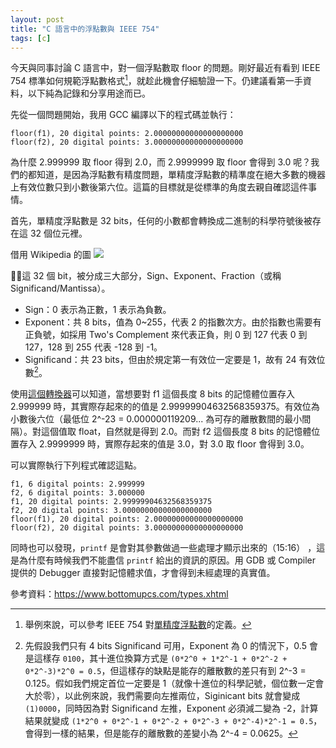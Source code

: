 ```yaml
---
layout: post
title: "C 語言中的浮點數與 IEEE 754"
tags: [c]
---
```


今天與同事討論 C 語言中，對一個浮點數取 floor 的問題。剛好最近有看到 IEEE 754 標準如何規範浮點數格式[^1]，就趁此機會仔細驗證一下。仍建議看第一手資料，以下純為記錄和分享用途而已。

先從一個問題開始，我用 GCC 編譯以下的程式碼並執行：

<script src="https://gist.github.com/hfyeh/3ab390a5dfbca920a675b75134900e93.js"></script>

```shell
floor(f1), 20 digital points: 2.00000000000000000000
floor(f2), 20 digital points: 3.00000000000000000000
```

為什麼 2.999999 取 floor 得到 2.0，而 2.9999999 取 floor 會得到 3.0 呢？我們的都知道，是因為浮點數有精度問題，單精度浮點數的精準度在絕大多數的機器上有效位數只到小數後第六位。這篇的目標就是從標準的角度去親自確認這件事情。

<!--more-->

首先，單精度浮點數是 32 bits，任何的小數都會轉換成二進制的科學符號後被存在這 32 個位元裡。

借用 Wikipedia 的圖
<img src="https://upload.wikimedia.org/wikipedia/commons/thumb/d/d2/Float_example.svg/1180px-Float_example.svg.png" style="background-color:#fff" />

這 32 個 bit，被分成三大部分，Sign、Exponent、Fraction（或稱 Significand/Mantissa）。

- Sign：0 表示為正數，1 表示為負數。
- Exponent：共 8 bits，值為 0~255，代表 2 的指數次方。由於指數也需要有正負號，如採用 Two's Complement 來代表正負，則 0 到 127 代表 0 到 127，128 到 255 代表 -128 到 -1。
- Significand：共 23 bits，但由於規定第一有效位一定要是 1，故有 24 有效位數[^2]。

使用[這個轉換器](https://www.h-schmidt.net/FloatConverter/IEEE754.html)可以知道，當想要對 f1 這個長度 8 bits 的記憶體位置存入 2.999999 時，其實際存起來的的值是 2.99999904632568359375。有效位為小數後六位（最低位 2^-23 = 0.000000119209... 為可存的離散數間的最小間隔）。對這個值取 float，自然就是得到 2.0。而對 f2 這個長度 8 bits 的記憶體位置存入 2.9999999 時，實際存起來的值是 3.0，對 3.0 取 floor 會得到 3.0。

可以實際執行下列程式確認這點。

<script src="https://gist.github.com/hfyeh/9120ca3a6189e1fdd8f169186fa27690.js"></script>

```shell
f1, 6 digital points: 2.999999
f2, 6 digital points: 3.000000
f1, 20 digital points: 2.99999904632568359375
f2, 20 digital points: 3.00000000000000000000
floor(f1), 20 digital points: 2.00000000000000000000
floor(f2), 20 digital points: 3.00000000000000000000
```

同時也可以發現，`printf` 是會對其參數做過一些處理才顯示出來的（15:16）
，這是為什麼有時候我們不能盡信 `printf` 給出的資訊的原因。用 GDB 或 Compiler 提供的 Debugger 直接對記憶體求值，才會得到未經處理的真實值。

參考資料：https://www.bottomupcs.com/types.xhtml

[^1]: 舉例來說，可以參考 IEEE 754 對[單精度浮點數](https://zh.wikipedia.org/wiki/%E5%96%AE%E7%B2%BE%E5%BA%A6%E6%B5%AE%E9%BB%9E%E6%95%B8)的定義。
[^2]: 先假設我們只有 4 bits Significand 可用，Exponent 為 0 的情況下，0.5 會是這樣存 `0100`，其十進位換算方式是 `(0*2^0 + 1*2^-1 + 0*2^-2 + 0*2^-3)*2^0 = 0.5`，但這樣存的缺點是能存的離散數的差只有到 2^-3 = 0.125。假如我們規定首位一定要是 1（就像十進位的科學記號，個位數一定會大於零），以此例來說，我們需要向左推兩位，Siginicant bits 就會變成 `(1)0000`，同時因為對 Significand 左推，Exponent 必須減二變為 -2，計算結果就變成 `(1*2^0 + 0*2^-1 + 0*2^-2 + 0*2^-3 + 0*2^-4)*2^-1 = 0.5`，會得到一樣的結果，但是能存的離散數的差變小為 2^-4 = 0.0625。
